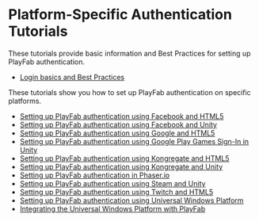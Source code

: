 # Platform-Specific Authentication Tutorials

These tutorials provide basic information and Best Practices for setting up PlayFab authentication.

- [Login basics and Best Practices](login-basics-best-practices.md)

These tutorials show you how to set up PlayFab authentication on specific platforms.

- [Setting up PlayFab authentication using Facebook and HTML5](facebook-html5.md)
- [Setting up PlayFab authentication using Facebook and Unity](facebook-unity.md)
- [Setting up PlayFab authentication using Google and HTML5](google-html5.md)
- [Setting up PlayFab authentication using Google Play Games Sign-In in Unity](google-sign-in-unity.md)
- [Setting up PlayFab authentication using Kongregate and HTML5](kongregate-html5.md)
- [Setting up PlayFab authentication using Kongregate and Unity](kongregate-unity.md)
- [Setting up PlayFab authentication in Phaser.io](phaser-io.md)
- [Setting up PlayFab authentication using Steam and Unity](steam-unity.md)
- [Setting up PlayFab authentication using Twitch and HTML5](twitch-html5.md)
- [Setting up PlayFab authentication using Universal Windows Platform](uwp.md)
- [Integrating the Universal Windows Platform with PlayFab](uwp-integration.md)